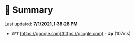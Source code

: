 # 📖 Summary
Last updated: **7/1/2021, 1:38:28 PM**

- `GET` [https://google.com](https://google.com) - **Up** (107ms)
